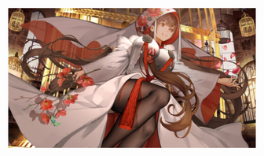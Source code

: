 <img src="https://github.com/ClimateIsCreepy/ClimateisCreepy/blob/85501b812ae0ba4ecfbff6478cee0f77585e5ecc/HAH.jpg">
<!--
**ClimateIsCreepy/ClimateisCreepy** is a ✨ _special_ ✨ repository because its `README.md` (this file) appears on your GitHub profile.

Here are some ideas to get you started:

- 🔭 I’m currently working on ...
- 🌱 I’m currently learning ...
- 👯 I’m looking to collaborate on ...
- 🤔 I’m looking for help with ...
- 💬 Ask me about ...
- 📫 How to reach me: ...
- 😄 Pronouns: ...
- ⚡ Fun fact: ...
--> 
## 🧑‍🎓 𝙰𝚋𝚘𝚞𝚝 𝙼𝚎
- 🏫 High school Student 
- 🧑‍💻 Currently Learning C++
- 😳favorite emote😳
- 🚴biker
- 😢cries inside
## 🧻**Motto**
- *This human looks healthy and alive, let's fix that*
- You believe in God, I believe in my Waifu  
